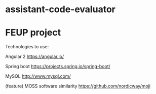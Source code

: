 # assistant-code-evaluator 

# FEUP project

Technologies to use:

  Angular 2 https://angular.io/

  Spring boot https://projects.spring.io/spring-boot/

  MySQL http://www.mysql.com/
  
  (feature) MOSS software similarity https://github.com/nordicway/moji

